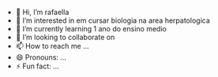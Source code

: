 - 👋 Hi, I’m rafaella
- 👀 I’m interested in em cursar biologia na area herpatologica
- 🌱 I’m currently learning 1 ano do ensino medio
- 💞️ I’m looking to collaborate on 
- 📫 How to reach me ...
- 😄 Pronouns: ...
- ⚡ Fun fact: ...

<!---
katchallllll/katchallllll is a ✨ special ✨ repository because its `README.md` (this file) appears on your GitHub profile.
You can click the Preview link to take a look at your changes.
--->
